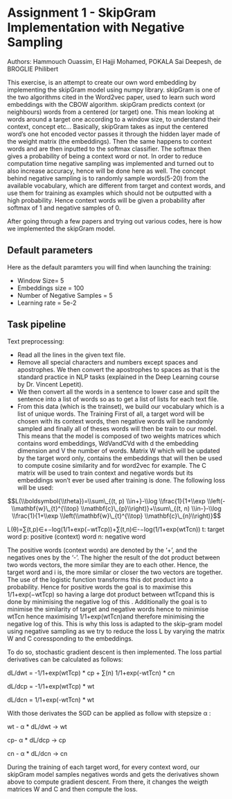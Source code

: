 # Assignment 1 - SkipGram Implementation with Negative Sampling

Authors: Hammouch Ouassim, El Hajji Mohamed, POKALA Sai Deepesh, de BROGLIE Philibert

This exercise, is an attempt to create our own word embedding by implementing the skipGram model using numpy library. skipGram is one of the two algorithms cited in the Word2vec paper, used to learn such word embeddings with the CBOW algorithm. skipGram predicts context (or neighbours) words from a centered (or target) one. This mean looking at words around a target one according to a window size, to understand their context, concept etc… 
Basically, skipGram takes as input the centered word’s one hot encoded vector passes it through the hidden layer made of the weight matrix (the embeddings). Then the same happens to context words and are then inputted to the softmax classifier. The softmax then gives a probability of being a context word or not. 
In order to reduce computation time negative sampling was implemented and turned out to also increase accuracy, hence will be done here as well. The concept behind negative sampling is to randomly sample words(5-20) from the available vocabulary, which are different from target and context words, and use them for training as examples which should not be outputted with a high probability. Hence context words will be given a probability after softmax of 1 and negative samples of 0.

After going through a few papers and trying out various codes, here is how we implemented the skipGram model.

## Default parameters
Here as the default paramters you will find when launching the training:
- Window Size= 5
- Embeddings size = 100
- Number of Negative Samples = 5
- Learning rate = 5e-2

## Task pipeline

Text preprocessing:

- Read all the lines in the given text file.
- Remove all special characters and numbers except spaces and apostrophes. We then convert the apostrophes to spaces as that is the standard practice in NLP tasks (explained in the Deep Learning course by Dr. Vincent Lepetit).
- We then convert all the words in a sentence to lower case and spilt the sentence into a list of words so as to get a list of lists for each text file.
- From this data (which is the trainset), we build our vocabulary which is a list of unique words. The 
Training
First of all, a target word will be chosen with its context words, then negative words will be randomly sampled and finally all of theses words will then be train to our model. This means that the model is composed of two weights matrices which contains word embeddings, WdVandCVd with d the embedding dimension and V the number of words. Matrix W which will be updated by the target word only, contains the embeddings that will then be used to compute cosine similarity and for word2vec for example. The C matrix will be used to train context and negative words but its embeddings won’t ever be used after training is done.
The following loss will be used:

$$L(\\boldsymbol{\\theta})=\\sum\_{(t, p) \\in+}-\\log \\frac{1}{1+\\exp \\left(-\\mathbf{w}\_{t}^{\\top} \\mathbf{c}\_{p}\\right)}+\\sum\_{(t, n) \\in-}-\\log \\frac{1}{1+\\exp \\left(\\mathbf{w}\_{t}^{\\top} \\mathbf{c}\_{n}\\right)}$$


L(θ)=∑(t,p)∈+−log(1/1+exp(−wtTcp))+∑(t,n)∈-−log(1/1+exp(wtTcn))
t: target word
p: positive (context) word
n: negative word

The positive words (context words) are denoted by the ‘+’, and the negatives ones by the ‘-’. The higher the result of the dot product between two words vectors, the more similar they are to each other. Hence, the target word and i is, the more similar or closer the two vectors are together. The use of the logistic function transforms this dot product into a probability. Hence for positive words the goal is to maximise this 1/1+exp(−wtTcp) so having a large dot product between wtTcpand this is done by minimising the negative log of this . Additionally the goal is to minimise the similarity of target and negative words hence to minimise wtTcn hence maximising 1/1+exp(wtTcn)and therefore minimising the negative log of this. This is why this loss is adapted to the skip-gram model using negative sampling as we try to reduce the loss L by varying the matrix W and C coressponding to the embeddings. 

To do so, stochastic gradient descent is then implemented. 
The loss partial derivatives can be calculated as follows:

dL/dwt = -1/1+exp(wtTcp) * cp + ∑(n) 1/1+exp(-wtTcn) * cn

dL/dcp = -1/1+exp(wtTcp) * wt

dL/dcn = 1/1+exp(-wtTcn) * wt

With those derivates the SGD can be applied as follow with stepsize  α :

wt - α * dL/dwt -> wt

cp- α * dL/dcp -> cp

cn - α * dL/dcn -> cn

During the training of each target word, for every context word, our skipGram model samples negatives words and gets the derivatives shown above to compute gradient descent. From there, it changes the weigth matrices W and C and then compute the loss.
 
 
 
